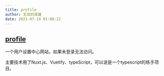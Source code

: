 ```yaml
---
title: profile
author: 无双的英雄
date: 2021-07-19 01:08:22
---
```

## [profile](http://profile.peerless.vip/)

一个用户设置中心网站，如果未登录无法访问。

主要技术用了Nuxt.js、Vuetify、typeScript，可以说是一个typescript的练手项目。
